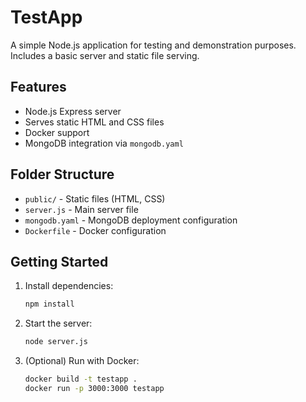 # TestApp

A simple Node.js application for testing and demonstration purposes. Includes a basic server and static file serving.

## Features
- Node.js Express server
- Serves static HTML and CSS files
- Docker support
- MongoDB integration via `mongodb.yaml`

## Folder Structure
- `public/` - Static files (HTML, CSS)
- `server.js` - Main server file
- `mongodb.yaml` - MongoDB deployment configuration
- `Dockerfile` - Docker configuration

## Getting Started
1. Install dependencies:
   ```sh
   npm install
   ```
2. Start the server:
   ```sh
   node server.js
   ```
3. (Optional) Run with Docker:
   ```sh
   docker build -t testapp .
   docker run -p 3000:3000 testapp
   ```